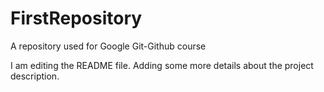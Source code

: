 # FirstRepository
A repository used for Google Git-Github course

I am editing the README file. Adding some more details about the project description.
